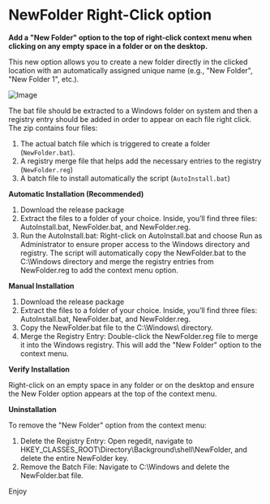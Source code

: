 # NewFolder Right-Click option

**Add a "New Folder" option to the top of right-click context menu when clicking on any empty space in a folder or on the desktop.** <p>
This new option allows you to create a new folder directly in the clicked location with an automatically assigned unique name (e.g., "New Folder", "New Folder 1", etc.). <p>
![Image](https://github.com/user-attachments/assets/d07ff2c1-458b-4c00-a094-5aa9bc9c2983) <p>

The bat file should be extracted to a Windows folder on system and then a registry entry should be added in order to appear on each file right click.
The zip contains four files:
1. The actual batch file which is triggered to create a folder (`NewFolder.bat`).
2. A registry merge file that helps add the necessary entries to the registry (`NewFolder.reg`)
3. A batch file to install automatically the script (`AutoInstall.bat`) <p>
<p><p>


**Automatic Installation (Recommended)** <p>
1. Download the release package 
2. Extract the files to a folder of your choice. Inside, you’ll find three files: AutoInstall.bat, NewFolder.bat, and NewFolder.reg.
3. Run the AutoInstall.bat: Right-click on AutoInstall.bat and choose Run as Administrator to ensure proper access to the Windows directory and registry.
    The script will automatically copy the NewFolder.bat to the C:\Windows directory and merge the registry entries from NewFolder.reg to add the context menu option.
 <p>
      <p>
          
**Manual Installation**<p>
1. Download the release package 
2. Extract the files to a folder of your choice. Inside, you’ll find three files: AutoInstall.bat, NewFolder.bat, and NewFolder.reg.
3. Copy the NewFolder.bat file to the C:\Windows\ directory.
4. Merge the Registry Entry: Double-click the NewFolder.reg file to merge it into the Windows registry. This will add the "New Folder" option to the context menu.
 <p>
      <p>
          
**Verify Installation** <p>
Right-click on an empty space in any folder or on the desktop and ensure the New Folder option appears at the top of the context menu.
 <p>
      <p>
          
**Uninstallation** <p>
To remove the "New Folder" option from the context menu:
1. Delete the Registry Entry: Open regedit, navigate to HKEY_CLASSES_ROOT\Directory\Background\shell\NewFolder, and delete the entire NewFolder key.
2. Remove the Batch File: Navigate to C:\Windows and delete the NewFolder.bat file.

Enjoy
